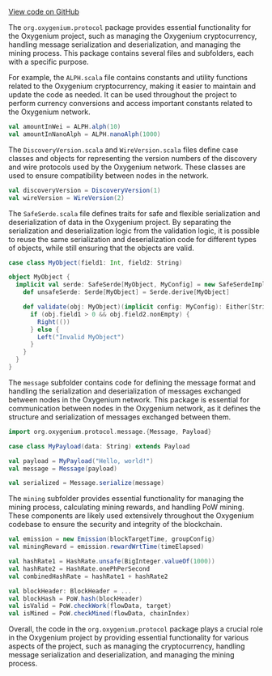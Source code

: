 [View code on GitHub](https://github.com/oxygenium/oxygenium/.autodoc/docs/json/protocol/src/main/scala/org)

The `org.oxygenium.protocol` package provides essential functionality for the Oxygenium project, such as managing the Oxygenium cryptocurrency, handling message serialization and deserialization, and managing the mining process. This package contains several files and subfolders, each with a specific purpose.

For example, the `ALPH.scala` file contains constants and utility functions related to the Oxygenium cryptocurrency, making it easier to maintain and update the code as needed. It can be used throughout the project to perform currency conversions and access important constants related to the Oxygenium network.

```scala
val amountInWei = ALPH.alph(10)
val amountInNanoAlph = ALPH.nanoAlph(1000)
```

The `DiscoveryVersion.scala` and `WireVersion.scala` files define case classes and objects for representing the version numbers of the discovery and wire protocols used by the Oxygenium network. These classes are used to ensure compatibility between nodes in the network.

```scala
val discoveryVersion = DiscoveryVersion(1)
val wireVersion = WireVersion(2)
```

The `SafeSerde.scala` file defines traits for safe and flexible serialization and deserialization of data in the Oxygenium project. By separating the serialization and deserialization logic from the validation logic, it is possible to reuse the same serialization and deserialization code for different types of objects, while still ensuring that the objects are valid.

```scala
case class MyObject(field1: Int, field2: String)

object MyObject {
  implicit val serde: SafeSerde[MyObject, MyConfig] = new SafeSerdeImpl[MyObject, MyConfig] {
    def unsafeSerde: Serde[MyObject] = Serde.derive[MyObject]

    def validate(obj: MyObject)(implicit config: MyConfig): Either[String, Unit] = {
      if (obj.field1 > 0 && obj.field2.nonEmpty) {
        Right(())
      } else {
        Left("Invalid MyObject")
      }
    }
  }
}
```

The `message` subfolder contains code for defining the message format and handling the serialization and deserialization of messages exchanged between nodes in the Oxygenium network. This package is essential for communication between nodes in the Oxygenium network, as it defines the structure and serialization of messages exchanged between them.

```scala
import org.oxygenium.protocol.message.{Message, Payload}

case class MyPayload(data: String) extends Payload

val payload = MyPayload("Hello, world!")
val message = Message(payload)

val serialized = Message.serialize(message)
```

The `mining` subfolder provides essential functionality for managing the mining process, calculating mining rewards, and handling PoW mining. These components are likely used extensively throughout the Oxygenium codebase to ensure the security and integrity of the blockchain.

```scala
val emission = new Emission(blockTargetTime, groupConfig)
val miningReward = emission.rewardWrtTime(timeElapsed)

val hashRate1 = HashRate.unsafe(BigInteger.valueOf(1000))
val hashRate2 = HashRate.onePhPerSecond
val combinedHashRate = hashRate1 + hashRate2

val blockHeader: BlockHeader = ...
val blockHash = PoW.hash(blockHeader)
val isValid = PoW.checkWork(flowData, target)
val isMined = PoW.checkMined(flowData, chainIndex)
```

Overall, the code in the `org.oxygenium.protocol` package plays a crucial role in the Oxygenium project by providing essential functionality for various aspects of the project, such as managing the cryptocurrency, handling message serialization and deserialization, and managing the mining process.
